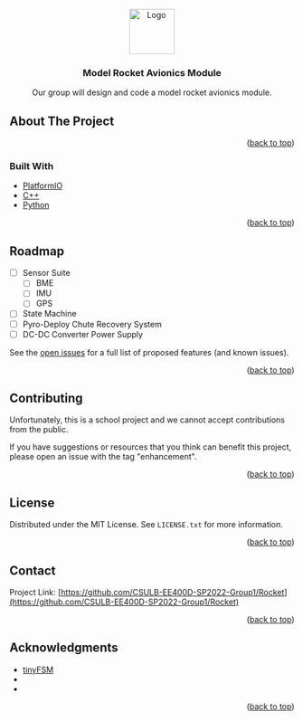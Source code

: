 <div id="top"></div>
<!--
*** Thanks for checking out the Best-README-Template. If you have a suggestion
*** that would make this better, please fork the repo and create a pull request
*** or simply open an issue with the tag "enhancement".
*** Don't forget to give the project a star!
*** Thanks again! Now go create something AMAZING! :D
-->



<!-- PROJECT SHIELDS -->
<!--
*** I'm using markdown "reference style" links for readability.
*** Reference links are enclosed in brackets [ ] instead of parentheses ( ).
*** See the bottom of this document for the declaration of the reference variables
*** for contributors-url, forks-url, etc. This is an optional, concise syntax you may use.
*** https://www.markdownguide.org/basic-syntax/#reference-style-links

[![Contributors][contributors-shield]][contributors-url]
[![Forks][forks-shield]][forks-url]
[![Stargazers][stars-shield]][stars-url]
[![Issues][issues-shield]][issues-url]
[![MIT License][license-shield]][license-url]
[![LinkedIn][linkedin-shield]][linkedin-url]
-->


<!-- PROJECT LOGO -->
<br />
<div align="center">
  <a href="https://github.com/CSULB-EE400D-SP2022-Group1/Rocket">
    <img src="/Media/Splash_logo.jpeg" alt="Logo" width="80" height="80">
  </a>

<h3 align="center">Model Rocket Avionics Module</h3>

  <p align="center">
    Our group will design and code a model rocket avionics module.
    <br />
<!--
    <a href="https://github.com/CSULB-EE400D-SP2022-Group1/Rocket"><strong>Explore the docs »</strong></a>
    <br />
    <br />
    <a href="https://github.com/CSULB-EE400D-SP2022-Group1/Rocket">View Demo</a>
    ·
    <a href="https://github.com/CSULB-EE400D-SP2022-Group1/Rocket/issues">Report Bug</a>
    ·
    <a href="https://github.com/CSULB-EE400D-SP2022-Group1/Rocket/issues">Request Feature</a>
  </p>
-->
</div>



<!-- TABLE OF CONTENTS -->
<!--
<details>
  <summary>Table of Contents</summary>
  <ol>
    <li>
      <a href="#about-the-project">About The Project</a>
      <ul>
        <li><a href="#built-with">Built With</a></li>
      </ul>
    </li>
    <li>
      <a href="#getting-started">Getting Started</a>
      <ul>
        <li><a href="#prerequisites">Prerequisites</a></li>
        <li><a href="#installation">Installation</a></li>
      </ul>
    </li>
    <li><a href="#usage">Usage</a></li>
    <li><a href="#roadmap">Roadmap</a></li>
    <li><a href="#contributing">Contributing</a></li>
    <li><a href="#license">License</a></li>
    <li><a href="#contact">Contact</a></li>
    <li><a href="#acknowledgments">Acknowledgments</a></li>
  </ol>
</details>
-->


<!-- ABOUT THE PROJECT -->
## About The Project
<!--
[![Product Name Screen Shot][product-screenshot]](https://example.com)

Here's a blank template to get started: To avoid retyping too much info. Do a search and replace with your text editor for the following: `CSULB-EE400D-SP2022-Group1`, `Rocket`, `linkedin_username`, `Rocket Avionics Module`, `A senior design project to launch a model rocket and collect in-flight data`
-->
<p align="right">(<a href="#top">back to top</a>)</p>



### Built With

* [PlatformIO](https://platformio.org/)
* [C++](https://isocpp.org/)
* [Python](https://www.python.org/)

<p align="right">(<a href="#top">back to top</a>)</p>



<!-- GETTING STARTED -->
<!--
## Getting Started

This is an example of how you may give instructions on setting up your project locally.
To get a local copy up and running follow these simple example steps.

### Prerequisites

This is an example of how to list things you need to use the software and how to install them.
* npm
  ```sh
  npm install npm@latest -g
  ```

### Installation

1. Get a free API Key at [https://example.com](https://example.com)
2. Clone the repo
   ```sh
   git clone https://github.com/CSULB-EE400D-SP2022-Group1/Rocket.git
   ```
3. Install NPM packages
   ```sh
   npm install
   ```
4. Enter your API in `config.js`
   ```js
   const API_KEY = 'ENTER YOUR API';
   ```

<p align="right">(<a href="#top">back to top</a>)</p>
-->


<!-- USAGE EXAMPLES -->
<!--
## Usage

Use this space to show useful examples of how a project can be used. Additional screenshots, code examples and demos work well in this space. You may also link to more resources.

_For more examples, please refer to the [Documentation](https://example.com)_

<p align="right">(<a href="#top">back to top</a>)</p>
-->


<!-- ROADMAP -->
## Roadmap

- [ ] Sensor Suite
    - [ ] BME
    - [ ] IMU
    - [ ] GPS 
- [ ] State Machine
- [ ] Pyro-Deploy Chute Recovery System
- [ ] DC-DC Converter Power Supply

See the [open issues](https://github.com/CSULB-EE400D-SP2022-Group1/Rocket/issues) for a full list of proposed features (and known issues).

<p align="right">(<a href="#top">back to top</a>)</p>



<!-- CONTRIBUTING -->
## Contributing

Unfortunately, this is a school project and we cannot accept contributions from the public.

If you have suggestions or resources that you think can benefit this project, please open an issue with the tag "enhancement".

<p align="right">(<a href="#top">back to top</a>)</p>



<!-- LICENSE -->
## License

Distributed under the MIT License. See `LICENSE.txt` for more information.

<p align="right">(<a href="#top">back to top</a>)</p>



<!-- CONTACT -->
## Contact

Project Link: [https://github.com/CSULB-EE400D-SP2022-Group1/Rocket](https://github.com/CSULB-EE400D-SP2022-Group1/Rocket)

<p align="right">(<a href="#top">back to top</a>)</p>



<!-- ACKNOWLEDGMENTS -->
## Acknowledgments

* [tinyFSM](https://github.com/digint/tinyfsm)
* []()
* []()

<p align="right">(<a href="#top">back to top</a>)</p>



<!-- MARKDOWN LINKS & IMAGES -->
<!-- https://www.markdownguide.org/basic-syntax/#reference-style-links -->
[contributors-shield]: https://img.shields.io/github/contributors/CSULB-EE400D-SP2022-Group1/Rocket.svg?style=for-the-badge
[contributors-url]: https://github.com/CSULB-EE400D-SP2022-Group1/Rocket/graphs/contributors
[forks-shield]: https://img.shields.io/github/forks/CSULB-EE400D-SP2022-Group1/Rocket.svg?style=for-the-badge
[forks-url]: https://github.com/CSULB-EE400D-SP2022-Group1/Rocket/network/members
[stars-shield]: https://img.shields.io/github/stars/CSULB-EE400D-SP2022-Group1/Rocket.svg?style=for-the-badge
[stars-url]: https://github.com/CSULB-EE400D-SP2022-Group1/Rocket/stargazers
[issues-shield]: https://img.shields.io/github/issues/CSULB-EE400D-SP2022-Group1/Rocket.svg?style=for-the-badge
[issues-url]: https://github.com/CSULB-EE400D-SP2022-Group1/Rocket/issues
[license-shield]: https://img.shields.io/github/license/CSULB-EE400D-SP2022-Group1/Rocket.svg?style=for-the-badge
[license-url]: https://github.com/CSULB-EE400D-SP2022-Group1/Rocket/blob/master/LICENSE.txt
[linkedin-shield]: https://img.shields.io/badge/-LinkedIn-black.svg?style=for-the-badge&logo=linkedin&colorB=555
[linkedin-url]: https://linkedin.com/in/linkedin_username
[product-screenshot]: images/screenshot.png
